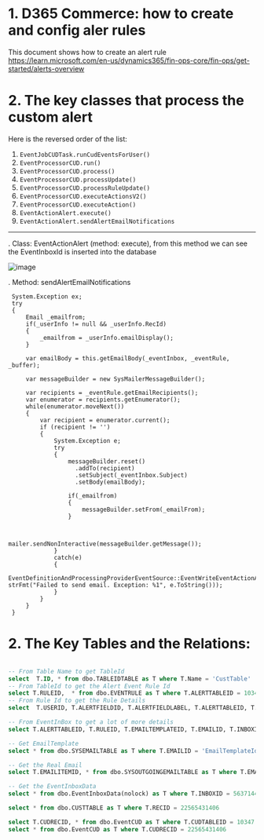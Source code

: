# 1. D365 Commerce:  how to create and config aler rules<br/>

This document shows how to create an alert rule  https://learn.microsoft.com/en-us/dynamics365/fin-ops-core/fin-ops/get-started/alerts-overview <br/>

# 2. The key classes that process the custom alert <br/>
Here is the reversed order of the list:

1. `EventJobCUDTask.runCudEventsForUser()`
2. `EventProcessorCUD.run()`
3. `EventProcessorCUD.process()`
4. `EventProcessorCUD.processUpdate()`
5. `EventProcessorCUD.processRuleUpdate()`
6. `EventProcessorCUD.executeActionsV2()`
7. `EventProcessorCUD.executeAction()`
8. `EventActionAlert.execute()`
9. `EventActionAlert.sendAlertEmailNotifications`
<hr/>
. Class: EventActionAlert (method: execute), from this method we can see the EventInboxId is inserted into the database<br/>

![image](https://github.com/user-attachments/assets/5cd1b531-02de-430b-a06f-020523557ec2)

. Method: sendAlertEmailNotifications
```
 System.Exception ex;
 try
 {
     Email _emailfrom;
     if(_userInfo != null && _userInfo.RecId)
     {
         _emailfrom = _userInfo.emailDisplay();
     }

     var emailBody = this.getEmailBody(_eventInbox, _eventRule, _buffer);
     
     var messageBuilder = new SysMailerMessageBuilder();
     
     var recipients = _eventRule.getEmailRecipients();
     var enumerator = recipients.getEnumerator();
     while(enumerator.moveNext())
     {
         var recipient = enumerator.current();
         if (recipient != '')
         {
             System.Exception e;
             try
             {
                 messageBuilder.reset()
                   .addTo(recipient)
                   .setSubject(_eventInbox.Subject)
                   .setBody(emailBody);

                 if(_emailfrom)
                 {
                     messageBuilder.setFrom(_emailFrom);
                 }
                 

                 mailer.sendNonInteractive(messageBuilder.getMessage());
             }
             catch(e)
             {
                 EventDefinitionAndProcessingProviderEventSource::EventWriteEventActionAlertInfo("sendAlertEmailNotifications", strFmt("Failed to send email. Exception: %1", e.ToString()));
             }
         }
     }
 }
```


# 2. The Key Tables and the Relations:<br/>

```sql

-- From Table Name to get TableId
select  T.ID, * from dbo.TABLEIDTABLE as T where T.Name = 'CustTable'
-- From TableId to get the Alert Event Rule Id
select T.RULEID,  * from dbo.EVENTRULE as T where T.ALERTTABLEID = 10347
-- From Rule Id to get the Rule Details
select  T.USERID, T.ALERTFIELDID, T.ALERTFIELDLABEL, T.ALERTTABLEID, T.COMPANYID, T.MESSAGE, T.SUBJECT, * from dbo.EVENTRULE as T where T.RULEID = 000263

-- From EventInBox to get a lot of more details
select T.ALERTTABLEID, T.RULEID, T.EMAILTEMPLATEID, T.EMAILID, T.INBOXID, T.ALERTEDFOR, T.SENDEMAIL, T.SUBJECT, T.MESSAGE, T.EMAILRECIPIENT, T.INBOXID, * from dbo.EVENTINBOX as T where T.ALERTTABLEID = 10347 and T.RULEID = 000263

-- Get EmailTemplate
select * from dbo.SYSEMAILTABLE as T where T.EMAILID = 'EmailTemplateId from EVENTINBOX' -- EmailTemplateId

-- Get the Real Email
select T.EMAILITEMID, * from dbo.SYSOUTGOINGEMAILTABLE as T where T.EMAILITEMID = 'EmailId from EVENTINBOX '

-- Get the EventInboxData
select * from dbo.EventInboxData(nolock) as T where T.INBOXID = 5637144581-- 'InBoxId from dbo.EVENTINBOX'

select * from dbo.CUSTTABLE as T where T.RECID = 22565431406

select T.CUDRECID, * from dbo.EventCUD as T where T.CUDTABLEID = 10347
select * from dbo.EventCUD as T where T.CUDRECID = 22565431406
```








  

